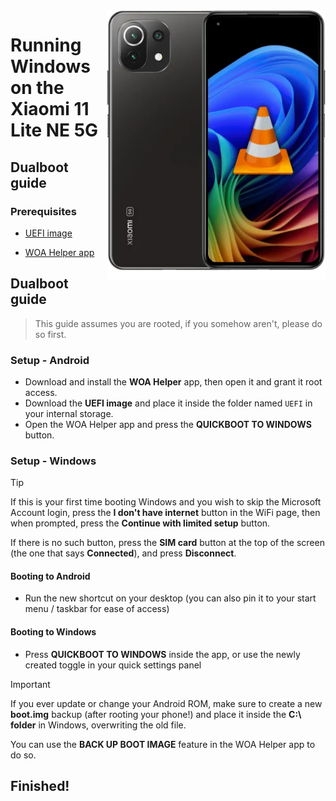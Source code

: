 <img align="right" src="https://github.com/n00b69/woa-lisa/blob/main/lisa.png" width="350" alt="Windows 11 running on a lisa">

# Running Windows on the Xiaomi 11 Lite NE 5G

## Dualboot guide

### Prerequisites
- [UEFI image](https://github.com/n00b69/woa-lisa/releases/tag/UEFI)

- [WOA Helper app](https://github.com/n00b69/woa-helper/releases/tag/APK)

## Dualboot guide
> This guide assumes you are rooted, if you somehow aren't, please do so first.

### Setup - Android
- Download and install the **WOA Helper** app, then open it and grant it root access.
- Download the **UEFI image** and place it inside the folder named `UEFI` in your internal storage.
- Open the WOA Helper app and press the **QUICKBOOT TO WINDOWS** button.

### Setup - Windows
> [!Tip]
> If this is your first time booting Windows and you wish to skip the Microsoft Account login, press the **I don't have internet** button in the WiFi page, then when prompted, press the **Continue with limited setup** button.
>
> If there is no such button, press the **SIM card** button at the top of the screen (the one that says **Connected**), and press **Disconnect**.

#### Booting to Android
- Run the new shortcut on your desktop (you can also pin it to your start menu / taskbar for ease of access)

#### Booting to Windows
- Press **QUICKBOOT TO WINDOWS** inside the app, or use the newly created toggle in your quick settings panel

> [!Important]
> If you ever update or change your Android ROM, make sure to create a new **boot.img** backup (after rooting your phone!) and place it inside the **C:\ folder** in Windows, overwriting the old file.
>
> You can use the **BACK UP BOOT IMAGE** feature in the WOA Helper app to do so.

## Finished!



















